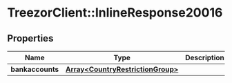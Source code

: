 # TreezorClient::InlineResponse20016

## Properties
Name | Type | Description | Notes
------------ | ------------- | ------------- | -------------
**bankaccounts** | [**Array&lt;CountryRestrictionGroup&gt;**](CountryRestrictionGroup.md) |  | [optional] 


